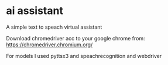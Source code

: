 # ai assistant
 A simple text to speach virtual assistant
 
 
 Download chromedriver acc to your google chrome from: https://chromedriver.chromium.org/ 
 
 For models I used pyttsx3 and speachrecognition and webdriver
